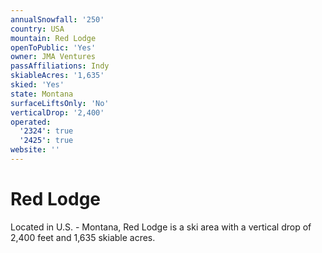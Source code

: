```yaml
---
annualSnowfall: '250'
country: USA
mountain: Red Lodge
openToPublic: 'Yes'
owner: JMA Ventures
passAffiliations: Indy
skiableAcres: '1,635'
skied: 'Yes'
state: Montana
surfaceLiftsOnly: 'No'
verticalDrop: '2,400'
operated:
  '2324': true
  '2425': true
website: ''
---
```



# Red Lodge

Located in U.S. - Montana, Red Lodge is a ski area with a vertical drop of 2,400 feet and 1,635 skiable acres.

